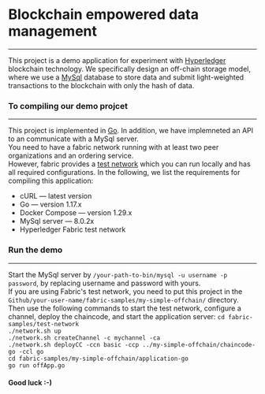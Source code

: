 # Blockchain empowered data management
------------------------------------------------------------------------------------------------------------------------------------------------------------------------

This project is a demo application for experiment with [Hyperledger](https://www.hyperledger.org/) blockchain technology. We specifically design an off-chain storage model, where we use a [MySql](https://www.mysql.com/) database to store data and submit light-weighted transactions to the blockchain with only the hash of data.<br/>



### To compiling our demo projcet
------------------------------------------------------------------------------------------------------------------------------------------------------------------------
This project is implemented in [Go](https://golang.org/). In addition, we have implemneted an API to an communicate with a MySql server.<br/>
You need to have a fabric network running with at least two peer organizations and an ordering service.<br/>
However, fabric provides a [test network](https://hyperledger-fabric.readthedocs.io/en/release-2.2/test_network.html) which you can run locally and has all required configurations. In the following, we list the requirements for compiling this application:<br>

- cURL — latest version
- Go — version 1.17.x
- Docker Compose — version 1.29.x
- MySql server — 8.0.2x
- Hyperledger Fabric test network<br/>




### Run the demo
-------------------------------------------------------------------------------------------------------------------------------------------------------------------------

Start the MySql server by `/your-path-to-bin/mysql -u username -p password`, by replacing username and password with yours.<br>
If you are using Fabric's test network, you need to put this project in the `Github/your-user-name/fabric-samples/my-simple-offchain/` directory. Then use the following commands to start the test network, configure a channel, deploy the chaincode, and start the application server:
`cd fabric-samples/test-network`<br/>
`./network.sh up` <br/>
`./network.sh createChannel -c mychannel -ca`<br/>
`./network.sh deployCC -ccn basic -ccp ../my-simple-offchain/chaincode-go -ccl go`<br/>
`cd fabric-samples/my-simple-offchain/application-go`</br>
`go run offApp.go`<br/>



#### Good luck :-)
